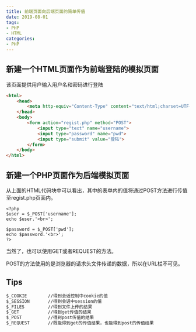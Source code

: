 ```yaml
---
title: 前端页面向后端页面的简单传值
date: 2019-08-01
tags: 
- PHP
- HTML
categories:
- PHP
---
```


## 新建一个HTML页面作为前端登陆的模拟页面

该页面提供用户输入用户名和密码进行登陆

```html
<html>
    <head>
        <meta http-equiv="Content-Type" content="text/html;charset=UTF-8">
    </head>
    <body> 
        <form action="regist.php" method="POST">
            <input type="text" name="username">
            <input type="password" name="pwd">
            <input type="submit" value="登陆">
        </form>
    </body>
</html>
```

## 新建一个PHP页面作为后端模拟页面

从上面的HTML代码块中可以看出，其中的表单内的值将通过POST方法进行传值至regist.php页面内。

```php+HTML
<?php
$user = $_POST['username'];
echo $user.'<br>';

$password = $_POST['pwd'];
echo $password.'<br>';
?>

```

当然了，也可以使用GET或者REQUEST的方法。

POST的方法使用的是浏览器的请求头文件传递的数据，所以在URL栏不可见。

## Tips

```html
$_COOKIE		//得到会话控制中cookie的值
$_SESSION		//得到会话中session的值
$_FILES			//得到文件上传的结果
$_GET			//得到get传值的结果
$_POST			//得到post传值的结果
$_REQUEST		//既能得到get的传值结果，也能得到post的传值结果
```